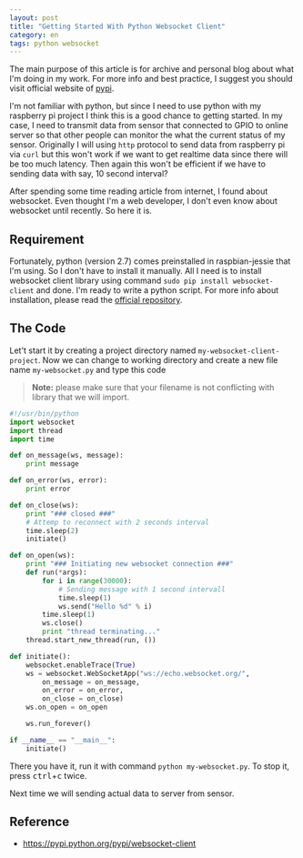 ```yaml
---
layout: post
title: "Getting Started With Python Websocket Client"
category: en
tags: python websocket
---
```

The main purpose of this article is for archive and personal blog about what I'm doing in my work. For more info and best practice, I suggest you should visit official website of [pypi](https://pypi.python.org/pypi/websocket-client).

I'm not familiar with python, but since I need to use python with my raspberry pi project I think this is a good chance to getting started. In my case, I need to transmit data from sensor that connected to GPIO to online server so that other people can monitor the what the current status of my sensor. Originally I will using `http` protocol to send data from raspberry pi via `curl` but this won't work if we want to get realtime data since there will be too much latency. Then again this won't be efficient if we have to sending data with say, 10 second interval?

After spending some time reading article from internet, I found about websocket. Even thought I'm a web developer, I don't even know about websocket until recently. So here it is.

## Requirement

Fortunately, python (version 2.7) comes preinstalled in raspbian-jessie that I'm using. So I don't have to install it manually. All I need is to install websocket client library using command `sudo pip install websocket-client` and done. I'm ready to write a python script.
For more info about installation, please read the [official repository](https://pypi.python.org/pypi/websocket-client).

## The Code

Let't start it by creating a project directory named `my-websocket-client-project`. Now we can change to working directory and create a new file name `my-websocket.py` and type this code

> **Note:** please make sure that your filename is not conflicting with library that we will import.

```python
#!/usr/bin/python
import websocket
import thread
import time

def on_message(ws, message):
    print message

def on_error(ws, error):
    print error

def on_close(ws):
    print "### closed ###"
    # Attemp to reconnect with 2 seconds interval
    time.sleep(2)
    initiate()

def on_open(ws):
    print "### Initiating new websocket connection ###"
    def run(*args):
        for i in range(30000):
            # Sending message with 1 second intervall
            time.sleep(1)
            ws.send("Hello %d" % i)
        time.sleep(1)
        ws.close()
        print "thread terminating..."
    thread.start_new_thread(run, ())

def initiate():
    websocket.enableTrace(True)
    ws = websocket.WebSocketApp("ws://echo.websocket.org/",
        on_message = on_message,
        on_error = on_error,
        on_close = on_close)
    ws.on_open = on_open

    ws.run_forever()

if __name__ == "__main__":
    initiate()
```

There you have it, run it with command `python my-websocket.py`. To stop it, press <kbd>ctrl</kbd>+<kbd>c</kbd> twice.

Next time we will sending actual data to server from sensor.

## Reference

- https://pypi.python.org/pypi/websocket-client
